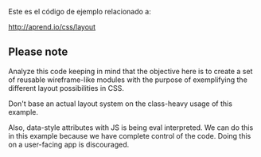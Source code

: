 Este es el código de ejemplo relacionado a:

http://aprend.io/css/layout

## Please note

Analyze this code keeping in mind that the objective here is to create a set of reusable wireframe-like modules with the purpose of exemplifying the different layout possibilities in CSS.

Don't base an actual layout system on the class-heavy usage of this example.

Also, data-style attributes with JS is being eval interpreted. We can do this in this example because we have complete control of the code. Doing this on a user-facing app is discouraged.
